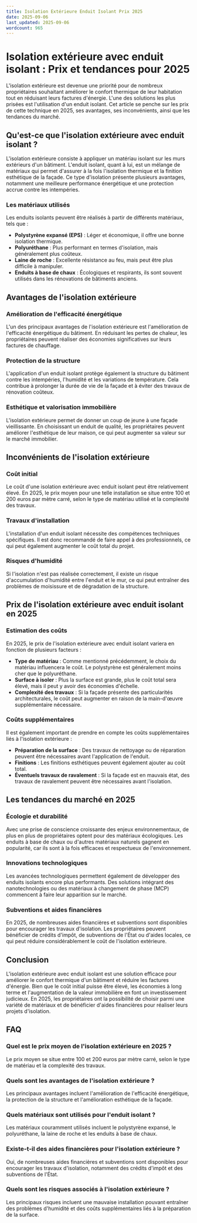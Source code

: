 ```yaml
---
title: Isolation Extérieure Enduit Isolant Prix 2025
date: 2025-09-06
last_updated: 2025-09-06
wordcount: 965
---
```


# Isolation extérieure avec enduit isolant : Prix et tendances pour 2025

L'isolation extérieure est devenue une priorité pour de nombreux propriétaires souhaitant améliorer le confort thermique de leur habitation tout en réduisant leurs factures d'énergie. L'une des solutions les plus prisées est l'utilisation d'un enduit isolant. Cet article se penche sur les prix de cette technique en 2025, ses avantages, ses inconvénients, ainsi que les tendances du marché.

## Qu'est-ce que l'isolation extérieure avec enduit isolant ?

L'isolation extérieure consiste à appliquer un matériau isolant sur les murs extérieurs d'un bâtiment. L'enduit isolant, quant à lui, est un mélange de matériaux qui permet d'assurer à la fois l'isolation thermique et la finition esthétique de la façade. Ce type d'isolation présente plusieurs avantages, notamment une meilleure performance énergétique et une protection accrue contre les intempéries.

### Les matériaux utilisés

Les enduits isolants peuvent être réalisés à partir de différents matériaux, tels que :

- **Polystyrène expansé (EPS)** : Léger et économique, il offre une bonne isolation thermique.
- **Polyuréthane** : Plus performant en termes d'isolation, mais généralement plus coûteux.
- **Laine de roche** : Excellente résistance au feu, mais peut être plus difficile à manipuler.
- **Enduits à base de chaux** : Écologiques et respirants, ils sont souvent utilisés dans les rénovations de bâtiments anciens.

## Avantages de l'isolation extérieure

### Amélioration de l'efficacité énergétique

L'un des principaux avantages de l'isolation extérieure est l'amélioration de l'efficacité énergétique du bâtiment. En réduisant les pertes de chaleur, les propriétaires peuvent réaliser des économies significatives sur leurs factures de chauffage.

### Protection de la structure

L'application d'un enduit isolant protège également la structure du bâtiment contre les intempéries, l'humidité et les variations de température. Cela contribue à prolonger la durée de vie de la façade et à éviter des travaux de rénovation coûteux.

### Esthétique et valorisation immobilière

L'isolation extérieure permet de donner un coup de jeune à une façade vieillissante. En choisissant un enduit de qualité, les propriétaires peuvent améliorer l'esthétique de leur maison, ce qui peut augmenter sa valeur sur le marché immobilier.

## Inconvénients de l'isolation extérieure

### Coût initial

Le coût d'une isolation extérieure avec enduit isolant peut être relativement élevé. En 2025, le prix moyen pour une telle installation se situe entre 100 et 200 euros par mètre carré, selon le type de matériau utilisé et la complexité des travaux.

### Travaux d'installation

L'installation d'un enduit isolant nécessite des compétences techniques spécifiques. Il est donc recommandé de faire appel à des professionnels, ce qui peut également augmenter le coût total du projet.

### Risques d'humidité

Si l'isolation n'est pas réalisée correctement, il existe un risque d'accumulation d'humidité entre l'enduit et le mur, ce qui peut entraîner des problèmes de moisissure et de dégradation de la structure.

## Prix de l'isolation extérieure avec enduit isolant en 2025

### Estimation des coûts

En 2025, le prix de l'isolation extérieure avec enduit isolant variera en fonction de plusieurs facteurs :

- **Type de matériau** : Comme mentionné précédemment, le choix du matériau influencera le coût. Le polystyrène est généralement moins cher que le polyuréthane.
- **Surface à isoler** : Plus la surface est grande, plus le coût total sera élevé, mais il peut y avoir des économies d'échelle.
- **Complexité des travaux** : Si la façade présente des particularités architecturales, le coût peut augmenter en raison de la main-d'œuvre supplémentaire nécessaire.

### Coûts supplémentaires

Il est également important de prendre en compte les coûts supplémentaires liés à l'isolation extérieure :

- **Préparation de la surface** : Des travaux de nettoyage ou de réparation peuvent être nécessaires avant l'application de l'enduit.
- **Finitions** : Les finitions esthétiques peuvent également ajouter au coût total.
- **Éventuels travaux de ravalement** : Si la façade est en mauvais état, des travaux de ravalement peuvent être nécessaires avant l'isolation.

## Les tendances du marché en 2025

### Écologie et durabilité

Avec une prise de conscience croissante des enjeux environnementaux, de plus en plus de propriétaires optent pour des matériaux écologiques. Les enduits à base de chaux ou d'autres matériaux naturels gagnent en popularité, car ils sont à la fois efficaces et respectueux de l'environnement.

### Innovations technologiques

Les avancées technologiques permettent également de développer des enduits isolants encore plus performants. Des solutions intégrant des nanotechnologies ou des matériaux à changement de phase (MCP) commencent à faire leur apparition sur le marché.

### Subventions et aides financières

En 2025, de nombreuses aides financières et subventions sont disponibles pour encourager les travaux d'isolation. Les propriétaires peuvent bénéficier de crédits d'impôt, de subventions de l'État ou d'aides locales, ce qui peut réduire considérablement le coût de l'isolation extérieure.

## Conclusion

L'isolation extérieure avec enduit isolant est une solution efficace pour améliorer le confort thermique d'un bâtiment et réduire les factures d'énergie. Bien que le coût initial puisse être élevé, les économies à long terme et l'augmentation de la valeur immobilière en font un investissement judicieux. En 2025, les propriétaires ont la possibilité de choisir parmi une variété de matériaux et de bénéficier d'aides financières pour réaliser leurs projets d'isolation.

## FAQ

### Quel est le prix moyen de l'isolation extérieure en 2025 ?

Le prix moyen se situe entre 100 et 200 euros par mètre carré, selon le type de matériau et la complexité des travaux.

### Quels sont les avantages de l'isolation extérieure ?

Les principaux avantages incluent l'amélioration de l'efficacité énergétique, la protection de la structure et l'amélioration esthétique de la façade.

### Quels matériaux sont utilisés pour l'enduit isolant ?

Les matériaux couramment utilisés incluent le polystyrène expansé, le polyuréthane, la laine de roche et les enduits à base de chaux.

### Existe-t-il des aides financières pour l'isolation extérieure ?

Oui, de nombreuses aides financières et subventions sont disponibles pour encourager les travaux d'isolation, notamment des crédits d'impôt et des subventions de l'État.

### Quels sont les risques associés à l'isolation extérieure ?

Les principaux risques incluent une mauvaise installation pouvant entraîner des problèmes d'humidité et des coûts supplémentaires liés à la préparation de la surface.